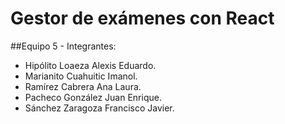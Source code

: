 # Gestor de exámenes con React

##Equipo 5 - Integrantes:

- Hipólito Loaeza Alexis Eduardo.
- Marianito Cuahuitic Imanol.
- Ramírez Cabrera Ana Laura.
- Pacheco González Juan Enrique.
- Sánchez Zaragoza Francisco Javier.